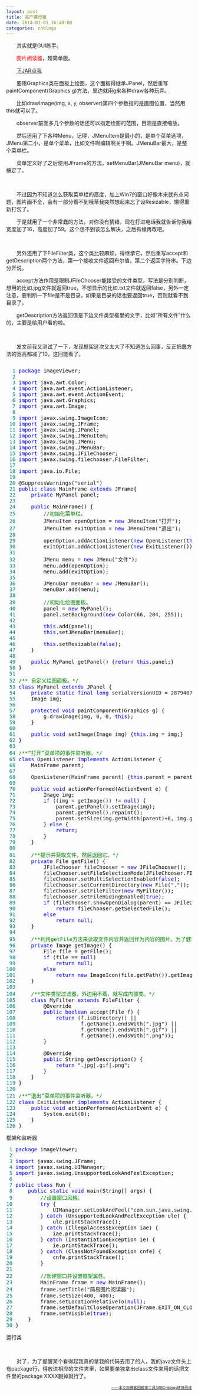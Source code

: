 ```yaml
---
layout: post
title: 高产赛母猪
date: 2014-01-01 16:40:00
categories: cnblogs
---
```


<p>　　其实就是GUI练手。</p>
<p>　　<span style="color: #ff0000;">图片阅读器</span>，超简单版。</p>
<p>　　<a href="http://files.cnblogs.com/JavaForNow/imageViewer.zip">下JAR点我</a></p>
<p>　　要用Graphics类在面板上绘图，这个面板得继承JPanel，然后重写paintComponent(Graphics g)方法，里边就用g来各种draw各种玩弄。</p>
<p>　　比如drawImage(img, x, y, observer)第四个参数指的是画图位置，当然用this就可以了。</p>
<p>　　observer前面多几个参数的话还可以指定绘图的范围，目测是直接缩放。</p>
<p>　　然后还用了下各种Menu，记得，JMenuItem是最小的，是单个菜单选项，JMenu第二小，是单个菜单，比如文件啊编辑啊关于啊。JMenuBar最大，是整个菜单栏。</p>
<p>　　菜单定义好了之后使用JFrame的方法，setMenuBar(JMenuBar menu)，就搞定了。</p>
<p>&nbsp;</p>
<p>　　不过因为不知道怎么获取菜单栏的高度，加上Win7的窗口好像本来就有点问题，图片画不全，会有一部分看不到哦草我突然想起来忘了设Resizable，懒得重新打包了。</p>
<p>　　于是就用了一个非常蠢的方法，对你没有猜错，现在打进电话我就告诉你我给宽度加了16，高度加了59。这个想不到该怎么解决，之后有缘再改吧。</p>
<p>&nbsp;</p>
<p>　　另外还用了下FileFilter类，这个类比较麻烦，得继承它，然后重写accept和getDescription两个方法，第一个接收文件返回布尔值，第二个返回字符串。下边分开说。</p>
<p>　　accept方法作用是限制JFileChooser能接受的文件类型，写法是分别判断，想用的比如.jpg文件就返回true，不想显示的比如.txt文件就返回false，另外一定注意，要判断一下file是不是目录，如果是目录的话也要返回true，否则就看不到目录了。</p>
<p>　　getDescription方法返回值是下边文件类型框里的文字，比如&ldquo;所有文件&rdquo;什么的，主要是给用户看的啦。</p>
<p>&nbsp;</p>
<p>　　发文前我又测试了一下，发现框架这次又太大了不知道怎么回事，反正把蠢方法的宽高都减了10，这回能看了。</p>
<div class="cnblogs_code" onclick="cnblogs_code_show('17ef54ad-0667-4e91-ada4-e60b35c4b9ae')"><img id="code_img_closed_17ef54ad-0667-4e91-ada4-e60b35c4b9ae" class="code_img_closed" src="http://images.cnblogs.com/OutliningIndicators/ContractedBlock.gif" alt="" /><img id="code_img_opened_17ef54ad-0667-4e91-ada4-e60b35c4b9ae" class="code_img_opened" style="display: none;" onclick="cnblogs_code_hide('17ef54ad-0667-4e91-ada4-e60b35c4b9ae',event)" src="http://images.cnblogs.com/OutliningIndicators/ExpandedBlockStart.gif" alt="" />
<div id="cnblogs_code_open_17ef54ad-0667-4e91-ada4-e60b35c4b9ae" class="cnblogs_code_hide">
<pre><span style="color: #008080;">  1</span> <span style="color: #0000ff;">package</span><span style="color: #000000;"> imageViewer;
</span><span style="color: #008080;">  2</span> 
<span style="color: #008080;">  3</span> <span style="color: #0000ff;">import</span><span style="color: #000000;"> java.awt.Color;
</span><span style="color: #008080;">  4</span> <span style="color: #0000ff;">import</span><span style="color: #000000;"> java.awt.event.ActionListener;
</span><span style="color: #008080;">  5</span> <span style="color: #0000ff;">import</span><span style="color: #000000;"> java.awt.event.ActionEvent;
</span><span style="color: #008080;">  6</span> <span style="color: #0000ff;">import</span><span style="color: #000000;"> java.awt.Graphics;
</span><span style="color: #008080;">  7</span> <span style="color: #0000ff;">import</span><span style="color: #000000;"> java.awt.Image;
</span><span style="color: #008080;">  8</span> 
<span style="color: #008080;">  9</span> <span style="color: #0000ff;">import</span><span style="color: #000000;"> javax.swing.ImageIcon;
</span><span style="color: #008080;"> 10</span> <span style="color: #0000ff;">import</span><span style="color: #000000;"> javax.swing.JFrame;
</span><span style="color: #008080;"> 11</span> <span style="color: #0000ff;">import</span><span style="color: #000000;"> javax.swing.JPanel;
</span><span style="color: #008080;"> 12</span> <span style="color: #0000ff;">import</span><span style="color: #000000;"> javax.swing.JMenuItem;
</span><span style="color: #008080;"> 13</span> <span style="color: #0000ff;">import</span><span style="color: #000000;"> javax.swing.JMenu;
</span><span style="color: #008080;"> 14</span> <span style="color: #0000ff;">import</span><span style="color: #000000;"> javax.swing.JMenuBar;
</span><span style="color: #008080;"> 15</span> <span style="color: #0000ff;">import</span><span style="color: #000000;"> javax.swing.JFileChooser;
</span><span style="color: #008080;"> 16</span> <span style="color: #0000ff;">import</span><span style="color: #000000;"> javax.swing.filechooser.FileFilter;
</span><span style="color: #008080;"> 17</span> 
<span style="color: #008080;"> 18</span> <span style="color: #0000ff;">import</span><span style="color: #000000;"> java.io.File;
</span><span style="color: #008080;"> 19</span> 
<span style="color: #008080;"> 20</span> @SuppressWarnings("serial"<span style="color: #000000;">)
</span><span style="color: #008080;"> 21</span> <span style="color: #0000ff;">public</span> <span style="color: #0000ff;">class</span> MainFrame <span style="color: #0000ff;">extends</span><span style="color: #000000;"> JFrame{
</span><span style="color: #008080;"> 22</span>     <span style="color: #0000ff;">private</span><span style="color: #000000;"> MyPanel panel;
</span><span style="color: #008080;"> 23</span>     
<span style="color: #008080;"> 24</span>     <span style="color: #0000ff;">public</span><span style="color: #000000;"> MainFrame() {
</span><span style="color: #008080;"> 25</span>         <span style="color: #008000;">//</span><span style="color: #008000;">初始化菜单栏。</span>
<span style="color: #008080;"> 26</span>         JMenuItem openOption = <span style="color: #0000ff;">new</span> JMenuItem("打开"<span style="color: #000000;">);
</span><span style="color: #008080;"> 27</span>         JMenuItem exitOption = <span style="color: #0000ff;">new</span> JMenuItem("退出"<span style="color: #000000;">);
</span><span style="color: #008080;"> 28</span>         
<span style="color: #008080;"> 29</span>         openOption.addActionListener(<span style="color: #0000ff;">new</span> OpenListener(<span style="color: #0000ff;">this</span><span style="color: #000000;">));
</span><span style="color: #008080;"> 30</span>         exitOption.addActionListener(<span style="color: #0000ff;">new</span><span style="color: #000000;"> ExitListener());
</span><span style="color: #008080;"> 31</span>         
<span style="color: #008080;"> 32</span>         JMenu menu = <span style="color: #0000ff;">new</span> JMenu("文件"<span style="color: #000000;">);
</span><span style="color: #008080;"> 33</span> <span style="color: #000000;">        menu.add(openOption);
</span><span style="color: #008080;"> 34</span> <span style="color: #000000;">        menu.add(exitOption);
</span><span style="color: #008080;"> 35</span>         
<span style="color: #008080;"> 36</span>         JMenuBar menuBar = <span style="color: #0000ff;">new</span><span style="color: #000000;"> JMenuBar();
</span><span style="color: #008080;"> 37</span> <span style="color: #000000;">        menuBar.add(menu);
</span><span style="color: #008080;"> 38</span>         
<span style="color: #008080;"> 39</span>         <span style="color: #008000;">//</span><span style="color: #008000;">初始化绘图面板。</span>
<span style="color: #008080;"> 40</span>         panel = <span style="color: #0000ff;">new</span><span style="color: #000000;"> MyPanel();
</span><span style="color: #008080;"> 41</span>         panel.setBackground(<span style="color: #0000ff;">new</span> Color(66, 204, 255<span style="color: #000000;">));
</span><span style="color: #008080;"> 42</span>         
<span style="color: #008080;"> 43</span>         <span style="color: #0000ff;">this</span><span style="color: #000000;">.add(panel);
</span><span style="color: #008080;"> 44</span>         <span style="color: #0000ff;">this</span><span style="color: #000000;">.setJMenuBar(menuBar);
</span><span style="color: #008080;"> 45</span>         
<span style="color: #008080;"> 46</span>         <span style="color: #0000ff;">this</span>.setResizable(<span style="color: #0000ff;">false</span><span style="color: #000000;">);
</span><span style="color: #008080;"> 47</span> <span style="color: #000000;">    }
</span><span style="color: #008080;"> 48</span>     
<span style="color: #008080;"> 49</span>     <span style="color: #0000ff;">public</span> MyPanel getPanel() {<span style="color: #0000ff;">return</span> <span style="color: #0000ff;">this</span><span style="color: #000000;">.panel;}
</span><span style="color: #008080;"> 50</span> <span style="color: #000000;">}
</span><span style="color: #008080;"> 51</span> 
<span style="color: #008080;"> 52</span> <span style="color: #008000;">/**</span><span style="color: #008000;"> 自定义绘图面板。</span><span style="color: #008000;">*/</span>
<span style="color: #008080;"> 53</span> <span style="color: #0000ff;">class</span> MyPanel <span style="color: #0000ff;">extends</span><span style="color: #000000;"> JPanel {
</span><span style="color: #008080;"> 54</span>     <span style="color: #0000ff;">private</span> <span style="color: #0000ff;">static</span> <span style="color: #0000ff;">final</span> <span style="color: #0000ff;">long</span> serialVersionUID = 287940773057884149L<span style="color: #000000;">;
</span><span style="color: #008080;"> 55</span> <span style="color: #000000;">    Image img;
</span><span style="color: #008080;"> 56</span>     
<span style="color: #008080;"> 57</span>     <span style="color: #0000ff;">protected</span> <span style="color: #0000ff;">void</span><span style="color: #000000;"> paintComponent(Graphics g) {
</span><span style="color: #008080;"> 58</span>         g.drawImage(img, 0, 0, <span style="color: #0000ff;">this</span><span style="color: #000000;">);
</span><span style="color: #008080;"> 59</span> <span style="color: #000000;">    }
</span><span style="color: #008080;"> 60</span>     
<span style="color: #008080;"> 61</span>     <span style="color: #0000ff;">public</span> <span style="color: #0000ff;">void</span> setImage(Image img) {<span style="color: #0000ff;">this</span>.img =<span style="color: #000000;"> img;}
</span><span style="color: #008080;"> 62</span> <span style="color: #000000;">}
</span><span style="color: #008080;"> 63</span> 
<span style="color: #008080;"> 64</span> <span style="color: #008000;">/**</span><span style="color: #008000;">&ldquo;打开&rdquo;菜单项的事件监听器。</span><span style="color: #008000;">*/</span>
<span style="color: #008080;"> 65</span> <span style="color: #0000ff;">class</span> OpenListener <span style="color: #0000ff;">implements</span><span style="color: #000000;"> ActionListener {
</span><span style="color: #008080;"> 66</span> <span style="color: #000000;">    MainFrame parent;
</span><span style="color: #008080;"> 67</span>     
<span style="color: #008080;"> 68</span>     OpenListener(MainFrame parent) {<span style="color: #0000ff;">this</span>.parent =<span style="color: #000000;"> parent;}
</span><span style="color: #008080;"> 69</span>     
<span style="color: #008080;"> 70</span>     <span style="color: #0000ff;">public</span> <span style="color: #0000ff;">void</span><span style="color: #000000;"> actionPerformed(ActionEvent e) {
</span><span style="color: #008080;"> 71</span> <span style="color: #000000;">        Image img;
</span><span style="color: #008080;"> 72</span>         <span style="color: #0000ff;">if</span> ((img = getImage()) != <span style="color: #0000ff;">null</span><span style="color: #000000;">) {
</span><span style="color: #008080;"> 73</span> <span style="color: #000000;">            parent.getPanel().setImage(img);
</span><span style="color: #008080;"> 74</span> <span style="color: #000000;">            parent.getPanel().repaint();
</span><span style="color: #008080;"> 75</span>             parent.setSize(img.getWidth(parent)+6, img.getHeight(parent)+49<span style="color: #000000;">);
</span><span style="color: #008080;"> 76</span>         } <span style="color: #0000ff;">else</span><span style="color: #000000;"> {
</span><span style="color: #008080;"> 77</span>             <span style="color: #0000ff;">return</span><span style="color: #000000;">;
</span><span style="color: #008080;"> 78</span> <span style="color: #000000;">        }
</span><span style="color: #008080;"> 79</span> <span style="color: #000000;">    }
</span><span style="color: #008080;"> 80</span>     
<span style="color: #008080;"> 81</span>     <span style="color: #008000;">/**</span><span style="color: #008000;">提示并获取文件，然后返回它。</span><span style="color: #008000;">*/</span>
<span style="color: #008080;"> 82</span>     <span style="color: #0000ff;">private</span><span style="color: #000000;"> File getFile() {
</span><span style="color: #008080;"> 83</span>         JFileChooser fileChooser = <span style="color: #0000ff;">new</span><span style="color: #000000;"> JFileChooser();
</span><span style="color: #008080;"> 84</span> <span style="color: #000000;">        fileChooser.setFileSelectionMode(JFileChooser.FILES_ONLY);
</span><span style="color: #008080;"> 85</span>         fileChooser.setMultiSelectionEnabled(<span style="color: #0000ff;">false</span><span style="color: #000000;">);
</span><span style="color: #008080;"> 86</span>         fileChooser.setCurrentDirectory(<span style="color: #0000ff;">new</span> File("."<span style="color: #000000;">));
</span><span style="color: #008080;"> 87</span>         fileChooser.setFileFilter(<span style="color: #0000ff;">new</span><span style="color: #000000;"> MyFilter());
</span><span style="color: #008080;"> 88</span>         fileChooser.setFileHidingEnabled(<span style="color: #0000ff;">true</span><span style="color: #000000;">);
</span><span style="color: #008080;"> 89</span>         <span style="color: #0000ff;">if</span> (fileChooser.showOpenDialog(parent) ==<span style="color: #000000;"> JFileChooser.APPROVE_OPTION)
</span><span style="color: #008080;"> 90</span>             <span style="color: #0000ff;">return</span><span style="color: #000000;"> fileChooser.getSelectedFile();
</span><span style="color: #008080;"> 91</span>         <span style="color: #0000ff;">else</span>
<span style="color: #008080;"> 92</span>             <span style="color: #0000ff;">return</span> <span style="color: #0000ff;">null</span><span style="color: #000000;">;
</span><span style="color: #008080;"> 93</span> <span style="color: #000000;">    }
</span><span style="color: #008080;"> 94</span>     
<span style="color: #008080;"> 95</span>     <span style="color: #008000;">/**</span><span style="color: #008000;">利用getFile方法来读取文件内容并返回作为内容的图片。为了健壮性本来应该判断一下文件类型的，不过反正自己用就算了。</span><span style="color: #008000;">*/</span>
<span style="color: #008080;"> 96</span>     <span style="color: #0000ff;">private</span><span style="color: #000000;"> Image getImage() {
</span><span style="color: #008080;"> 97</span>         File file =<span style="color: #000000;"> getFile();
</span><span style="color: #008080;"> 98</span>         <span style="color: #0000ff;">if</span> (file == <span style="color: #0000ff;">null</span><span style="color: #000000;">)
</span><span style="color: #008080;"> 99</span>             <span style="color: #0000ff;">return</span> <span style="color: #0000ff;">null</span><span style="color: #000000;">;
</span><span style="color: #008080;">100</span>         <span style="color: #0000ff;">else</span>
<span style="color: #008080;">101</span>             <span style="color: #0000ff;">return</span> <span style="color: #0000ff;">new</span><span style="color: #000000;"> ImageIcon(file.getPath()).getImage();
</span><span style="color: #008080;">102</span> <span style="color: #000000;">    }
</span><span style="color: #008080;">103</span>     
<span style="color: #008080;">104</span>     <span style="color: #008000;">/**</span><span style="color: #008000;">文件类型过滤器，外边用不着，就写成内部类。</span><span style="color: #008000;">*/</span>
<span style="color: #008080;">105</span>     <span style="color: #0000ff;">class</span> MyFilter <span style="color: #0000ff;">extends</span><span style="color: #000000;"> FileFilter {
</span><span style="color: #008080;">106</span> <span style="color: #000000;">        @Override
</span><span style="color: #008080;">107</span>         <span style="color: #0000ff;">public</span> <span style="color: #0000ff;">boolean</span><span style="color: #000000;"> accept(File f) {
</span><span style="color: #008080;">108</span>             <span style="color: #0000ff;">return</span> (f.isDirectory() ||
<span style="color: #008080;">109</span>                     f.getName().endsWith(".jpg") ||
<span style="color: #008080;">110</span>                     f.getName().endsWith(".gif") ||
<span style="color: #008080;">111</span>                     f.getName().endsWith(".png"<span style="color: #000000;">));
</span><span style="color: #008080;">112</span> <span style="color: #000000;">        }
</span><span style="color: #008080;">113</span>         
<span style="color: #008080;">114</span> <span style="color: #000000;">        @Override
</span><span style="color: #008080;">115</span>         <span style="color: #0000ff;">public</span><span style="color: #000000;"> String getDescription() {
</span><span style="color: #008080;">116</span>             <span style="color: #0000ff;">return</span> ".jpg|.gif|.png"<span style="color: #000000;">;
</span><span style="color: #008080;">117</span> <span style="color: #000000;">        }
</span><span style="color: #008080;">118</span> <span style="color: #000000;">    }
</span><span style="color: #008080;">119</span> <span style="color: #000000;">}
</span><span style="color: #008080;">120</span> 
<span style="color: #008080;">121</span> <span style="color: #008000;">/**</span><span style="color: #008000;">&ldquo;退出&rdquo;菜单项的事件监听器。</span><span style="color: #008000;">*/</span>
<span style="color: #008080;">122</span> <span style="color: #0000ff;">class</span> ExitListener <span style="color: #0000ff;">implements</span><span style="color: #000000;"> ActionListener {
</span><span style="color: #008080;">123</span>     <span style="color: #0000ff;">public</span> <span style="color: #0000ff;">void</span><span style="color: #000000;"> actionPerformed(ActionEvent e) {
</span><span style="color: #008080;">124</span>         System.exit(0<span style="color: #000000;">);
</span><span style="color: #008080;">125</span> <span style="color: #000000;">    }
</span><span style="color: #008080;">126</span> }</pre>
</div>
<span class="cnblogs_code_collapse">框架和监听器</span></div>
<div class="cnblogs_code" onclick="cnblogs_code_show('981b1e29-5e2e-4b35-8ce9-da1dc9e6d3aa')"><img id="code_img_closed_981b1e29-5e2e-4b35-8ce9-da1dc9e6d3aa" class="code_img_closed" src="http://images.cnblogs.com/OutliningIndicators/ContractedBlock.gif" alt="" /><img id="code_img_opened_981b1e29-5e2e-4b35-8ce9-da1dc9e6d3aa" class="code_img_opened" style="display: none;" onclick="cnblogs_code_hide('981b1e29-5e2e-4b35-8ce9-da1dc9e6d3aa',event)" src="http://images.cnblogs.com/OutliningIndicators/ExpandedBlockStart.gif" alt="" />
<div id="cnblogs_code_open_981b1e29-5e2e-4b35-8ce9-da1dc9e6d3aa" class="cnblogs_code_hide">
<pre><span style="color: #008080;"> 1</span> <span style="color: #0000ff;">package</span><span style="color: #000000;"> imageViewer;
</span><span style="color: #008080;"> 2</span> 
<span style="color: #008080;"> 3</span> <span style="color: #0000ff;">import</span><span style="color: #000000;"> javax.swing.JFrame;
</span><span style="color: #008080;"> 4</span> <span style="color: #0000ff;">import</span><span style="color: #000000;"> javax.swing.UIManager;
</span><span style="color: #008080;"> 5</span> <span style="color: #0000ff;">import</span><span style="color: #000000;"> javax.swing.UnsupportedLookAndFeelException;
</span><span style="color: #008080;"> 6</span> 
<span style="color: #008080;"> 7</span> <span style="color: #0000ff;">public</span> <span style="color: #0000ff;">class</span><span style="color: #000000;"> Run {
</span><span style="color: #008080;"> 8</span>     <span style="color: #0000ff;">public</span> <span style="color: #0000ff;">static</span> <span style="color: #0000ff;">void</span><span style="color: #000000;"> main(String[] args) {
</span><span style="color: #008080;"> 9</span>         <span style="color: #008000;">//</span><span style="color: #008000;">设置窗口风格。</span>
<span style="color: #008080;">10</span>         <span style="color: #0000ff;">try</span><span style="color: #000000;"> {
</span><span style="color: #008080;">11</span>             UIManager.setLookAndFeel("com.sun.java.swing.plaf.windows.WindowsLookAndFeel"<span style="color: #000000;">);
</span><span style="color: #008080;">12</span>         } <span style="color: #0000ff;">catch</span><span style="color: #000000;"> (UnsupportedLookAndFeelException ule) {
</span><span style="color: #008080;">13</span> <span style="color: #000000;">            ule.printStackTrace();
</span><span style="color: #008080;">14</span>         } <span style="color: #0000ff;">catch</span><span style="color: #000000;"> (IllegalAccessException iae) {
</span><span style="color: #008080;">15</span> <span style="color: #000000;">            iae.printStackTrace();
</span><span style="color: #008080;">16</span>         } <span style="color: #0000ff;">catch</span><span style="color: #000000;"> (InstantiationException ie) {
</span><span style="color: #008080;">17</span> <span style="color: #000000;">            ie.printStackTrace();
</span><span style="color: #008080;">18</span>         } <span style="color: #0000ff;">catch</span><span style="color: #000000;"> (ClassNotFoundException cnfe) {
</span><span style="color: #008080;">19</span> <span style="color: #000000;">            cnfe.printStackTrace();
</span><span style="color: #008080;">20</span> <span style="color: #000000;">        }
</span><span style="color: #008080;">21</span>         
<span style="color: #008080;">22</span>         <span style="color: #008000;">//</span><span style="color: #008000;">新建窗口并设置框架属性。</span>
<span style="color: #008080;">23</span>         MainFrame frame = <span style="color: #0000ff;">new</span><span style="color: #000000;"> MainFrame();
</span><span style="color: #008080;">24</span>         frame.setTitle("简易图片阅读器"<span style="color: #000000;">);
</span><span style="color: #008080;">25</span>         frame.setSize(400, 400<span style="color: #000000;">);
</span><span style="color: #008080;">26</span>         frame.setLocationRelativeTo(<span style="color: #0000ff;">null</span><span style="color: #000000;">);
</span><span style="color: #008080;">27</span> <span style="color: #000000;">        frame.setDefaultCloseOperation(JFrame.EXIT_ON_CLOSE);
</span><span style="color: #008080;">28</span>         frame.setVisible(<span style="color: #0000ff;">true</span><span style="color: #000000;">);
</span><span style="color: #008080;">29</span> <span style="color: #000000;">    }
</span><span style="color: #008080;">30</span> }</pre>
</div>
<span class="cnblogs_code_collapse">运行类</span></div>
<p>&nbsp;</p>
<p>　　对了，为了提醒某个看得起我真的拿我的代码去用了的人，我的java文件头上有package行，得放进相应的文件夹里，如果要单独拿出class文件来用的话把文件里的package XXXX删掉就行了。</p>

<div align=right><a href="https://github.com/mlxy"><font size=1>——本文由博客园搬家工具SRBCnblogs转换而成</font></a></div>